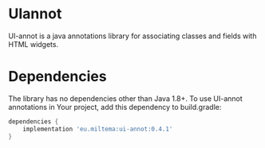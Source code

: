 # UIannot

UI-annot is a java annotations library for associating classes and fields with HTML widgets.

# Dependencies

The library has no dependencies other than Java 1.8+. To use UI-annot annotations in Your project, add this dependency to build.gradle:

```gradle
dependencies {
    implementation 'eu.miltema:ui-annot:0.4.1'
}
```